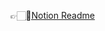 👉🏻[Notion Readme](https://carbonated-stoplight-4f5.notion.site/ReactNative-1297e70c1e6380c1b3e0eb8141e9b737)
